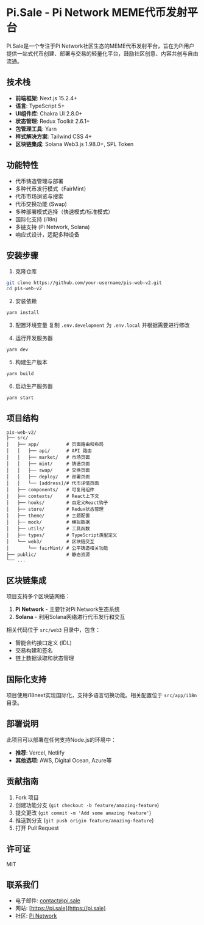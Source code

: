 # Pi.Sale - Pi Network MEME代币发射平台

Pi.Sale是一个专注于Pi Network社区生态的MEME代币发射平台，旨在为Pi用户提供一站式代币创建、部署与交易的轻量化平台，鼓励社区创意、内容共创与自由流通。

## 技术栈

- **前端框架**: Next.js 15.2.4+
- **语言**: TypeScript 5+
- **UI组件库**: Chakra UI 2.8.0+
- **状态管理**: Redux Toolkit 2.6.1+
- **包管理工具**: Yarn
- **样式解决方案**: Tailwind CSS 4+
- **区块链集成**: Solana Web3.js 1.98.0+, SPL Token

## 功能特性

- 代币铸造管理与部署
- 多种代币发行模式（FairMint）
- 代币市场浏览与搜索
- 代币交换功能 (Swap)
- 多种部署模式选择（快速模式/标准模式）
- 国际化支持 (i18n)
- 多链支持 (Pi Network, Solana)
- 响应式设计，适配多种设备

## 安装步骤

1. 克隆仓库

```bash
git clone https://github.com/your-username/pis-web-v2.git
cd pis-web-v2
```

2. 安装依赖

```bash
yarn install
```

3. 配置环境变量
   复制 `.env.development` 为 `.env.local` 并根据需要进行修改

4. 运行开发服务器

```bash
yarn dev
```

5. 构建生产版本

```bash
yarn build
```

6. 启动生产服务器

```bash
yarn start
```

## 项目结构

```
pis-web-v2/
├── src/
│   ├── app/          # 页面路由和布局
│   │   ├── api/      # API 路由
│   │   ├── market/   # 市场页面
│   │   ├── mint/     # 铸造页面
│   │   ├── swap/     # 交换页面
│   │   ├── deploy/   # 部署页面
│   │   └── [address]/# 代币详情页面
│   ├── components/   # 可复用组件
│   ├── contexts/     # React上下文
│   ├── hooks/        # 自定义React钩子
│   ├── store/        # Redux状态管理
│   ├── theme/        # 主题配置
│   ├── mock/         # 模拟数据
│   ├── utils/        # 工具函数
│   ├── types/        # TypeScript类型定义
│   └── web3/         # 区块链交互
│       └── fairMint/ # 公平铸造相关功能
├── public/           # 静态资源
└── ...
```

## 区块链集成

项目支持多个区块链网络：

1. **Pi Network** - 主要针对Pi Network生态系统
2. **Solana** - 利用Solana网络进行代币发行和交互

相关代码位于 `src/web3` 目录中，包含：
- 智能合约接口定义 (IDL)
- 交易构建和签名
- 链上数据读取和状态管理

## 国际化支持

项目使用i18next实现国际化，支持多语言切换功能。相关配置位于 `src/app/i18n` 目录。

## 部署说明

此项目可以部署在任何支持Node.js的环境中：
- **推荐**: Vercel, Netlify
- **其他选项**: AWS, Digital Ocean, Azure等

## 贡献指南

1. Fork 项目
2. 创建功能分支 (`git checkout -b feature/amazing-feature`)
3. 提交更改 (`git commit -m 'Add some amazing feature'`)
4. 推送到分支 (`git push origin feature/amazing-feature`)
5. 打开 Pull Request

## 许可证

MIT

## 联系我们

- 电子邮件: contact@pi.sale
- 网站: [https://pi.sale](https://pi.sale)
- 社区: [Pi Network](https://minepi.com)
